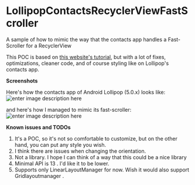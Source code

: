 # LollipopContactsRecyclerViewFastScroller
A sample of how to mimic the way that the contacts app handles a Fast-Scroller for a RecyclerView

This POC is based on [this website's tutorial](https://blog.stylingandroid.com/recyclerview-fastscroll-part-2/#comment-67201), but with a lot of fixes, optimizations, cleaner code, and of course styling like on Lollipop's contacts app.

**Screenshots**

Here's how the contacts app of Android Lollipop (5.0.x) looks like:
![enter image description here](https://raw.githubusercontent.com/AndroidDeveloperLB/LollipopContactsRecyclerViewFastScroller/master/lollipop%20contacts%20app.png)

and here's how I managed to mimic its fast-scroller:
![enter image description here](https://raw.githubusercontent.com/AndroidDeveloperLB/LollipopContactsRecyclerViewFastScroller/master/demo.png)

**Known issues and TODOs**

 1. It's a POC, so it's not so comfortable to customize, but on the other hand, you can put any style you wish.
 2. I think there are issues when changing the orientation.
 3. Not a library. I hope I can think of a way that this could be a nice library
 4. Minimal API is 13 . I'd like it to be lower.
 5. Supports only LinearLayoutManager for now. Wish it would also support Gridlayoutmanager .
